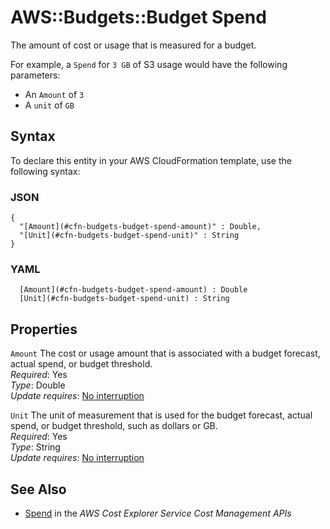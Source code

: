 # AWS::Budgets::Budget Spend<a name="aws-properties-budgets-budget-spend"></a>

The amount of cost or usage that is measured for a budget\.

For example, a `Spend` for `3 GB` of S3 usage would have the following parameters:
+ An `Amount` of `3` 
+ A `unit` of `GB` 

## Syntax<a name="aws-properties-budgets-budget-spend-syntax"></a>

To declare this entity in your AWS CloudFormation template, use the following syntax:

### JSON<a name="aws-properties-budgets-budget-spend-syntax.json"></a>

```
{
  "[Amount](#cfn-budgets-budget-spend-amount)" : Double,
  "[Unit](#cfn-budgets-budget-spend-unit)" : String
}
```

### YAML<a name="aws-properties-budgets-budget-spend-syntax.yaml"></a>

```
﻿  [Amount](#cfn-budgets-budget-spend-amount) : Double
﻿  [Unit](#cfn-budgets-budget-spend-unit) : String
```

## Properties<a name="aws-properties-budgets-budget-spend-properties"></a>

`Amount`  <a name="cfn-budgets-budget-spend-amount"></a>
The cost or usage amount that is associated with a budget forecast, actual spend, or budget threshold\.  
*Required*: Yes  
*Type*: Double  
*Update requires*: [No interruption](https://docs.aws.amazon.com/AWSCloudFormation/latest/UserGuide/using-cfn-updating-stacks-update-behaviors.html#update-no-interrupt)

`Unit`  <a name="cfn-budgets-budget-spend-unit"></a>
The unit of measurement that is used for the budget forecast, actual spend, or budget threshold, such as dollars or GB\.  
*Required*: Yes  
*Type*: String  
*Update requires*: [No interruption](https://docs.aws.amazon.com/AWSCloudFormation/latest/UserGuide/using-cfn-updating-stacks-update-behaviors.html#update-no-interrupt)

## See Also<a name="aws-properties-budgets-budget-spend--seealso"></a>
+  [Spend](https://docs.aws.amazon.com/aws-cost-management/latest/APIReference/API_budgets_Spend.html) in the *AWS Cost Explorer Service Cost Management APIs* 